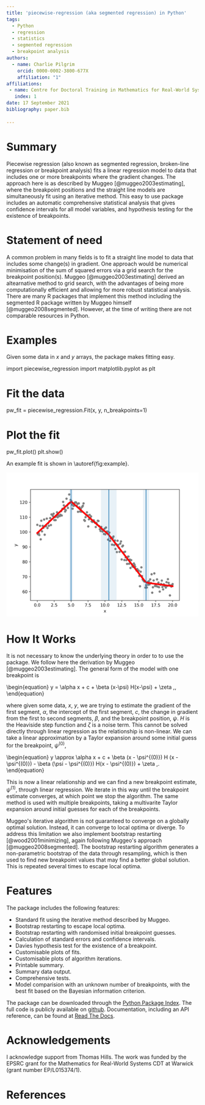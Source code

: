 ```yaml
---
title: 'piecewise-regression (aka segmented regression) in Python'
tags:
  - Python
  - regression
  - statistics
  - segmented regression
  - breakpoint analysis
authors:
  - name: Charlie Pilgrim
    orcid: 0000-0002-3800-677X
    affiliation: "1" 
affiliations:
 - name: Centre for Doctoral Training in Mathematics for Real-World Systems, University of Warwick 
   index: 1
date: 17 September 2021
bibliography: paper.bib

---
```


# Summary

Piecewise regression (also known as segmented regression, broken-line regression or breakpoint analysis) fits a linear regression model to data that includes one or more breakpoints where the gradient changes. The approach here is as described by Muggeo [@muggeo2003estimating], where the breakpoint positions and the straight line models are simultaneously fit using an iterative method. This easy to use package includes an automatic comprehensive statistical analysis that gives confidence intervals for all model variables, and hypothesis testing for the existence of breakpoints. 

# Statement of need

A common problem in many fields is to fit a straight line model to data that includes some change(s) in gradient. One approach would be numerical minimisation of the sum of squared errors via a grid search for the breakpoint position(s). Muggeo [@muggeo2003estimating] derived an altearnative method to grid search, with the advantages of being more computationally efficient and allowing for more robust statistical analysis. There are many R packages that implement this method including the segmented R package written by Muggeo himself [@muggeo2008segmented]. However, at the time of writing there are not comparable resources in Python. 

# Examples

Given some data in $x$ and $y$ arrays, the package makes fitting easy. 

  import piecewise_regression
  import matplotlib.pyplot as plt

  # Fit the data
  pw_fit = piecewise_regression.Fit(x, y, n_breakpoints=1)
  # Plot the fit
  pw_fit.plot()
  plt.show()

An example fit is shown in \autoref{fig:example}. 

![An example model fit (red line) to data (grey markers). The estimated breakpoint positions (blue lines) and confidence intervals (shaded blue regions) are shown. \label{fig:example}](example.png)



# How It Works

It is not necessary to know the underlying theory in order to to use the package. We follow here the derivation by Muggeo [@muggeo2003estimating]. The general form of the model with one breakpoint is

\begin{equation}
    y = \alpha x + c + \beta (x-\psi) H(x-\psi) + \zeta \,,
\end{equation}

where given some data, $x$, $y$, we are trying to estimate the gradient of the first segment, $\alpha$, the intercept of the first segment, $c$, the change in gradient from the first to second segments, $\beta$, and the breakpoint position, $\psi$. $H$ is the Heaviside step function and $\zeta$ is a noise term. This cannot be solved directly through linear regression as the relationship is non-linear. We can take a linear approximation by a Taylor expansion around some initial guess for the breakpoint, $\psi^{(0)}$, 

\begin{equation}
    y \approx \alpha x + c + \beta (x - \psi^{(0)}) H (x - \psi^{(0)}) - \beta (\psi - \psi^{(0)}) H(x - \psi^{(0)}) + \zeta \,.
\end{equation}

This is now a linear relationship and we can find a new breakpoint estimate, $\psi^{(1)}$, through linear regression. We iterate in this way until the breakpoint estimate converges, at which point we stop the algorithm. The same method is used with multiple breakpoints, taking a multivarite Taylor expansion around initial guesses for each of the breakpoints. 

Muggeo's iterative algorithm is not guaranteed to converge on a globally optimal solution. Instead, it can converge to local optima or diverge. To address this limitation we also implement bootstrap restarting [@wood2001minimizing], again following Muggeo's approach [@muggeo2008segmented]. The bootstrap restarting algorithm generates a non-parametric bootstrap of the data through resampling, which is then used to find new breakpoint values that may find a better global solution. This is repeated several times to escape local optima.  

# Features

The package includes the following features:

- Standard fit using the iterative method described by Muggeo.
- Bootstrap restarting to escape local optima.
- Bootstrap restarting with randomised initial breakpoint guesses. 
- Calculation of standard errors and confidence intervals.
- Davies hypothesis test for the existence of a breakpoint. 
- Customisable plots of fits.
- Customisable plots of algorithm iterations.
- Printable summary.
- Summary data output.
- Comprehensive tests.
- Model comparision with an unknown number of breakpoints, with the best fit based on the Bayesian information criterion.  

The package can be downloaded through the [Python Package Index](https://pypi.org/project/piecewise-regression/). The full code is publicly available on [github](https://github.com/chasmani/piecewise-regression). Documentation, including an API reference, can be found at [Read The Docs](https://piecewise-regression.readthedocs.io/en/latest/).

# Acknowledgements

I acknowledge support from Thomas Hills. The work was funded by the EPSRC grant for the Mathematics for Real-World Systems CDT at Warwick (grant number EP/L015374/1).

# References